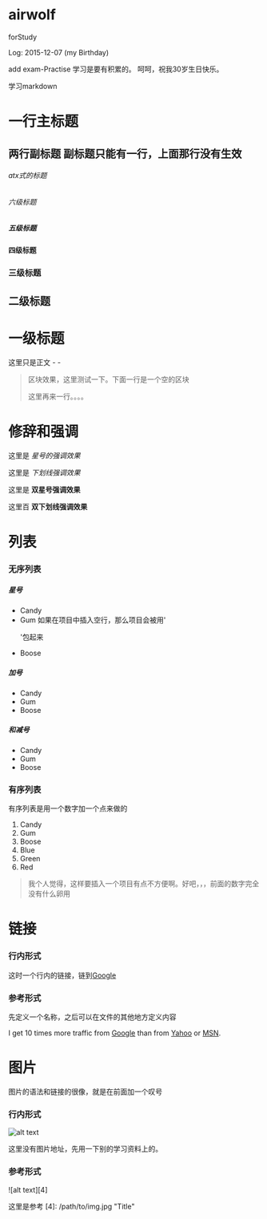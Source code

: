 airwolf
=======

forStudy



Log: 2015-12-07 (my Birthday)

add exam-Practise 
学习是要有积累的。
呵呵，祝我30岁生日快乐。

学习markdown

一行主标题
==========
两行副标题
副标题只能有一行，上面那行没有生效
----------


###### atx式的标题
###### 六级标题
##### 五级标题
#### 四级标题
### 三级标题
## 二级标题
# 一级标题
这里只是正文 - -


> 区块效果，这里测试一下。下面一行是一个空的区块
>
> 这里再来一行。。。。

# 修辞和强调
这里是 *星号的强调效果*

这里是 _下划线强调效果_

这里是 **双星号强调效果**

这里百 __双下划线强调效果__


# 列表
### 无序列表
##### 星号
* Candy 
* Gum 
   如果在项目中插入空行，那么项目会被用'<p>'包起来
* Boose 

##### 加号
+ Candy
+ Gum
+ Boose

##### 和减号
- Candy
- Gum
- Boose

### 有序列表
有序列表是用一个数字加一个点来做的 

1. Candy
2. Gum
3. Boose
6. Blue
5. Green
4. Red

> 我个人觉得，这样要插入一个项目有点不方便啊。好吧，，，前面的数字完全没有什么卵用


# 链接
### 行内形式
这时一个行内的链接，链到[Google](https://www.google.com.hk/) 

### 参考形式
先定义一个名称，之后可以在文件的其他地方定义内容

I get 10 times more traffic from [Google][1] than from
[Yahoo][2] or [MSN][3].

[1]: http://google.com/ "Google"
[2]: http://search.yahoo.com/ "Yahoo Search"
[3]: http://search.msn.com/ "MSN Search"


# 图片
图片的语法和链接的很像，就是在前面加一个叹号

### 行内形式
![alt text](/path/to/img.jpg "Title")

这里没有图片地址，先用一下别的学习资料上的。

### 参考形式
![alt text][4]

这里是参考
[4]: /path/to/img.jpg "Title"


